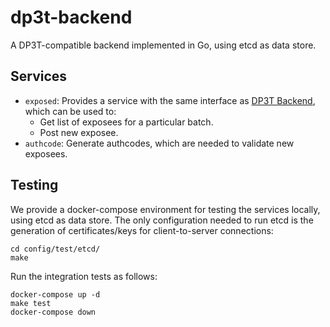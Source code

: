dp3t-backend
============

A DP3T-compatible backend implemented in Go, using etcd as data store.

## Services

- `exposed`: Provides a service with the same interface as [DP3T
  Backend][dp3t-sdk-backend], which can be used to:
  - Get list of exposees for a particular batch.
  - Post new exposee.
- `authcode`: Generate authcodes, which are needed to validate new exposees.

## Testing

We provide a docker-compose environment for testing the services
locally, using etcd as data store. The only configuration needed to run
etcd is the generation of certificates/keys for client-to-server
connections:

```
cd config/test/etcd/
make
```

Run the integration tests as follows:

```
docker-compose up -d
make test
docker-compose down
```

[dp3t-sdk-backend]: https://github.com/DP-3T/dp3t-sdk-backend
